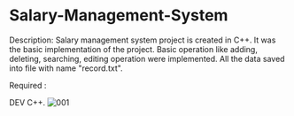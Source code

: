 # Salary-Management-System

Description: Salary management system project is created in C++. It was the basic implementation of the project. Basic operation like
adding, deleting, searching, editing operation were implemented. All the data saved into file with name "record.txt".

Required :

DEV C++.
![001](https://github.com/reaperrrrrr/Salary-Management-System/assets/149355613/9873376b-c274-4a38-b220-8470e04dd43c)
